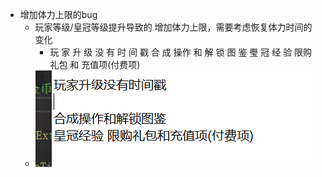 - 增加体力上限的bug
	- 玩家等级/皇冠等级提升导致的  增加体力上限，需要考虑恢复体力时间的变化
		- 玩 家 升 级 没 有 时 间 戳 合 成 操作 和 解 锁 图 鉴 璺 冠 经 验 限购礼包 和 充值项(付费项)
	- ![lQLPJw3MU0AvpFzMms0BurAfpzE1xQqWrwU723gI0DMA_442_154.png](../assets/lQLPJw3MU0AvpFzMms0BurAfpzE1xQqWrwU723gI0DMA_442_154_1699347081567_0.png)